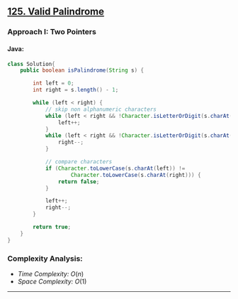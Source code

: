 ## [125. Valid Palindrome](https://leetcode.com/problems/valid-palindrome)

### Approach I: Two Pointers

#### Java:
```java
class Solution{
    public boolean isPalindrome(String s) {

        int left = 0;
        int right = s.length() - 1;

        while (left < right) {
            // skip non alphanumeric characters
            while (left < right && !Character.isLetterOrDigit(s.charAt(left))) {
                left++;
            }
            while (left < right && !Character.isLetterOrDigit(s.charAt(right))) {
                right--;
            }

            // compare characters
            if (Character.toLowerCase(s.charAt(left)) !=
                    Character.toLowerCase(s.charAt(right))) {
                return false;
            }

            left++;
            right--;
        }

        return true;
    }
}
```

[//]: # (#### Go:)

[//]: # (```go)

[//]: # (func solution&#40;&#41; {)

[//]: # ()
[//]: # (})

[//]: # (```)

### Complexity Analysis:

- *Time Complexity:* $O(n)$
- *Space Complexity:* $O(1)$

---